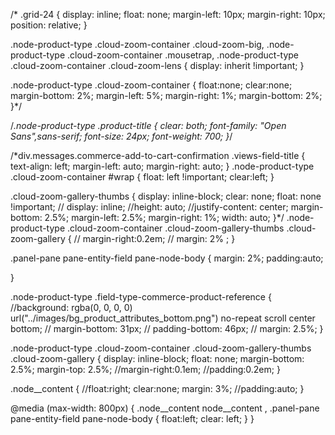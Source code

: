 /* .grid-24 {
    display: inline;
    float: none;
    margin-left: 10px;
    margin-right: 10px;
    position: relative;
}

.node-product-type .cloud-zoom-container .cloud-zoom-big, .node-product-type .cloud-zoom-container .mousetrap, .node-product-type .cloud-zoom-container .cloud-zoom-lens {
    display: inherit !important;
}


.node-product-type .cloud-zoom-container {
    float:none;
    clear:none;   
    margin-bottom: 2%;
    margin-left: 5%;
    margin-right: 1%;
    margin-bottom: 2%;
}*/

/*.node-product-type .product-title {
    clear: both;
    font-family: "Open Sans",sans-serif;
    font-size: 24px;
    font-weight: 700;
}*/

/*div.messages.commerce-add-to-cart-confirmation .views-field-title {
    text-align: left;
     margin-left: auto;
     margin-right: auto;
}
.node-product-type .cloud-zoom-container #wrap {
    float: left !important;
    clear:left;
 }

.cloud-zoom-gallery-thumbs {
    display: inline-block;
    clear: none;
    float: none !important;
   // display: inline;
    //height: auto;
    //justify-content: center;
    margin-bottom: 2.5%;
    margin-left: 2.5%;
    margin-right: 1%;
    width: auto;
}*/
.node-product-type .cloud-zoom-container .cloud-zoom-gallery-thumbs .cloud-zoom-gallery {
     // margin-right:0.2em;
     // margin: 2% ; 
}

  .panel-pane pane-entity-field pane-node-body {
              margin: 2%;
              padding:auto;

  }

.node-product-type .field-type-commerce-product-reference {
    //background: rgba(0, 0, 0, 0) url("../images/bg_product_attributes_bottom.png") no-repeat scroll center bottom;
   // margin-bottom: 31px;
   // padding-bottom: 46px;
     // margin: 2.5%;
}

.node-product-type .cloud-zoom-container .cloud-zoom-gallery-thumbs .cloud-zoom-gallery {
      display: inline-block;
      float: none;
    margin-bottom: 2.5%;
    margin-top: 2.5%;
    //margin-right:0.1em; 
    //padding:0.2em; 
} 

.node__content {
       //float:right;
       clear:none;
       margin: 3%;
      //padding:auto;
   }

@media (max-width: 800px) {
  .node__content node__content , .panel-pane pane-entity-field pane-node-body {
     float:left;
     clear: left;
  }
}
